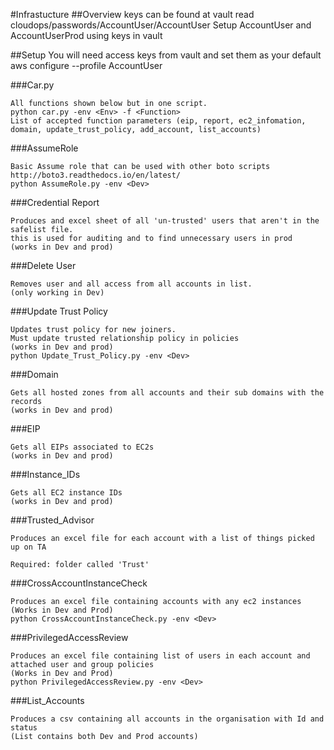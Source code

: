 #Infrastucture
##Overview
keys can be found at vault read cloudops/passwords/AccountUser/AccountUser
Setup AccountUser and AccountUserProd using keys in vault


##Setup
You will need access keys from vault and set them as your default
aws configure --profile AccountUser

###Car.py
```
All functions shown below but in one script.
python car.py -env <Env> -f <Function>
List of accepted function parameters (eip, report, ec2_infomation, domain, update_trust_policy, add_account, list_accounts)
```

###AssumeRole
```
Basic Assume role that can be used with other boto scripts
http://boto3.readthedocs.io/en/latest/
python AssumeRole.py -env <Dev>
```
###Credential Report
```
Produces and excel sheet of all 'un-trusted' users that aren't in the safelist file.
this is used for auditing and to find unnecessary users in prod
(works in Dev and prod)
```
###Delete User
```
Removes user and all access from all accounts in list.
(only working in Dev)
```
###Update Trust Policy
```
Updates trust policy for new joiners.
Must update trusted relationship policy in policies
(works in Dev and prod)
python Update_Trust_Policy.py -env <Dev>
```
###Domain
```
Gets all hosted zones from all accounts and their sub domains with the records
(works in Dev and prod)
```

###EIP
```
Gets all EIPs associated to EC2s
(works in Dev and prod)
```
###Instance_IDs
```
Gets all EC2 instance IDs
(works in Dev and prod)
```

###Trusted_Advisor
```
Produces an excel file for each account with a list of things picked up on TA

Required: folder called 'Trust'
```

###CrossAccountInstanceCheck
```
Produces an excel file containing accounts with any ec2 instances
(Works in Dev and Prod)
python CrossAccountInstanceCheck.py -env <Dev>
```

###PrivilegedAccessReview
```
Produces an excel file containing list of users in each account and attached user and group policies
(Works in Dev and Prod)
python PrivilegedAccessReview.py -env <Dev>
```

###List_Accounts
```
Produces a csv containing all accounts in the organisation with Id and status
(List contains both Dev and Prod accounts)
```

